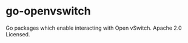 go-openvswitch
==============

Go packages which enable interacting with Open vSwitch. Apache 2.0 Licensed.